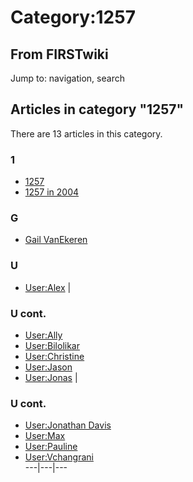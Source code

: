 # Category:1257

## From FIRSTwiki

Jump to: navigation, search

## Articles in category "1257"

There are 13 articles in this category.

### 1

- [1257](1257 "1257")
- [1257 in 2004](1257_in_2004 "1257 in 2004")

### G

- [Gail VanEkeren](Gail_VanEkeren "Gail VanEkeren")

### U

- [User:Alex](User:Alex "User:Alex") |

### U cont.

- [User:Ally](User:Ally "User:Ally")
- [User:Bilolikar](User:Bilolikar "User:Bilolikar")
- [User:Christine](User:Christine "User:Christine")
- [User:Jason](User:Jason "User:Jason")
- [User:Jonas](User:Jonas "User:Jonas") |

### U cont.

- [User:Jonathan Davis](User:Jonathan_Davis "User:Jonathan Davis")
- [User:Max](User:Max "User:Max")
- [User:Pauline](User:Pauline "User:Pauline")
- [User:Vchangrani](User:Vchangrani "User:Vchangrani")<br>
  ---|---|---
